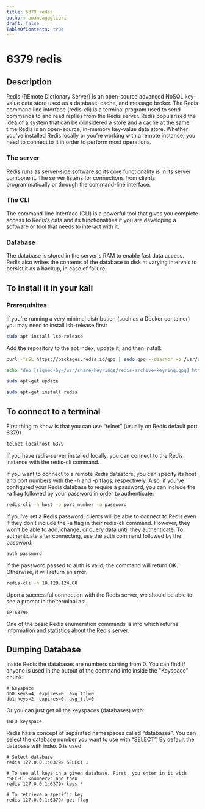 ```yaml
---
title: 6379 redis
author: amandaguglieri
draft: false
TableOfContents: true
---
```


# 6379 redis

## Description

Redis (REmote DIctionary Server) is an open-source advanced NoSQL key-value data store used as a database, cache, and message broker. The Redis command line interface (redis-cli) is a terminal program used to send commands to and read replies from the Redis server. Redis popularized the idea of a system that can be considered a store and a cache at the same time.Redis is an open-source, in-memory key-value data store. Whether you’ve installed Redis locally or you’re working with a remote instance, you need to connect to it in order to perform most operations.


### The server

Redis runs as server-side software so its core functionality is in its server component. The server listens for connections from clients, programmatically or through the command-line interface.


### The CLI

The command-line interface (CLI) is a powerful tool that gives you complete access to Redis’s data and its functionalities if you are developing a software or tool that needs to interact with it.


### Database

The database is stored in the server's RAM to enable fast data access. Redis also writes the contents of the database to disk at varying intervals to persist it as a backup, in case of failure.


## To install it in your kali

### Prerequisites

If you're running a very minimal distribution (such as a Docker container) you may need to install lsb-release first:

```bash
sudo apt install lsb-release
```

Add the repository to the apt index, update it, and then install:

```bash
curl -fsSL https://packages.redis.io/gpg | sudo gpg --dearmor -o /usr/share/keyrings/redis-archive-keyring.gpg

echo "deb [signed-by=/usr/share/keyrings/redis-archive-keyring.gpg] https://packages.redis.io/deb $(lsb_release -cs) main" | sudo tee /etc/apt/sources.list.d/redis.list

sudo apt-get update

sudo apt-get install redis
```

## To connect to a terminal

First thing to know is that you can use “telnet” (usually on Redis default port 6379)

```bash
telnet localhost 6379
```

If you have redis-server installed locally, you can connect to the Redis instance with the redis-cli command.

If you want to connect to a remote Redis datastore, you can specify its host and port numbers with the -h and -p flags, respectively. Also, if you’ve configured your Redis database to require a password, you can include the -a flag followed by your password in order to authenticate:

```bash
redis-cli -h host -p port_number -a password
```

If you’ve set a Redis password, clients will be able to connect to Redis even if they don’t include the -a flag in their redis-cli command. However, they won’t be able to add, change, or query data until they authenticate. To authenticate after connecting, use the auth command followed by the password:

```bash
auth password
```

If the password passed to auth is valid, the command will return OK. Otherwise, it will return an error.


```bash
redis-cli -h 10.129.124.88
```

Upon a successful connection with the Redis server, we should be able to see a prompt in the terminal as:

```
IP:6379>
```

One of the basic Redis enumeration commands is info which returns information and statistics about the Redis server. 

## Dumping Database

Inside Redis the databases are numbers starting from 0. You can find if anyone is used in the output of the command info inside the "Keyspace" chunk:

```
# Keyspace
db0:keys=4, expires=0, avg_ttl=0
db1:keys=2, expires=0, avg_ttl=0
```

Or you can just get all the keyspaces (databases) with:

```redis
INFO keyspace
```

Redis has a concept of separated namespaces called “databases”. You can select the database number you want to use with “SELECT”. By default the database with index 0 is used. 

```redis
# Select database
redis 127.0.0.1:6379> SELECT 1

# To see all keys in a given database. First, you enter in it with "SELECT <number>" and then
redis 127.0.0.1:6379> keys *

# To retrieve a specific key
redis 127.0.0.1:6379> get flag
```


